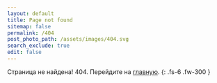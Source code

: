 ```yaml
---
layout: default
title: Page not found
sitemap: false
permalink: /404
post_photo_path: /assets/images/404.svg
search_exclude: true
edit: false
---
```


Страница не найдена! 404. Перейдите на [главную](/wiki).
{: .fs-6 .fw-300 }
